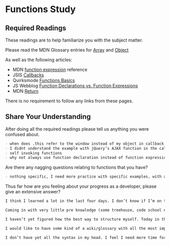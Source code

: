 # Functions Study

## Required Readings

These readings are to help familiarize you with the subject matter.

Please read the MDN Glossary entries for [Array](https://developer.mozilla.org/en-US/docs/Glossary/array) and [Object](https://developer.mozilla.org/en-US/docs/Glossary/Object)

As well as the following articles:

-   MDN [function expression](https://developer.mozilla.org/en-US/docs/Web/JavaScript/Reference/Operators/function) reference
-   JSIS [Callbacks](http://javascriptissexy.com/understand-javascript-callback-functions-and-use-them/)
-   Quirksmode [Functions Basics](http://www.quirksmode.org/js/function.html)
-   JS Webblog [Function Declarations vs. Function Expressions](https://javascriptweblog.wordpress.com/2010/07/06/function-declarations-vs-function-expressions/)
-   MDN [Return](https://developer.mozilla.org/en-US/docs/Web/JavaScript/Reference/Statements/return)

There is no requirement to follow any links from these pages.

## Share Your Understanding

After doing all the required readings please tell us anything you were confused about.

```md
- when does .this refer to the window instead of my object in callback functions
- I didnt understand the example with jQuery’s AJAX function in the callbacks reading
- self invoking functions
- why not always use function declaration instead of function expression, is that the safer way to prevent issues with the browser?
```

Are there any nagging questions relating to functions that you have?

```md
- nothing specific, I need more practice with specific examples, with a step by step approach
```

Thus far how are you feeling about your progress as a developer, please give
an extensive answer?

```md
I think I learned a lot in the last four days. I don’t know if I’m on the right track since it just started and I feel that I’m not comfortable with all the concepts yet.

Coming in with very little pre knowledge (some treehouse, code school etc.). I feel I learned a lot in very little time. Git/Github makes much more sense and I’m able to navigate via terminal- small victories!

I haven’t yet figured how the best way to structure myself. Today in the challenge I was searching for something in a specific repo and that took me very long, so I ended up having no time for the actual challenge.

I would like to have some kind of a wiki/glossary with all the most important syntax stuff. I hope I have enough time to do something like that during the weekend. The setup inside of the wdi folder is very confusing. Practice, training and study as folder names are not very self-explanatory. 

I don’t have yet all the syntax in my head. I feel I need more time for each challenge and concept, but there are only 24h a day so I need to be clever about how I spend my time. The concepts will build on top of each other, which worries me.
```
